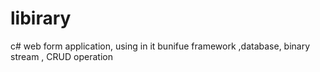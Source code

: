 # libirary
c# web form application, using in it bunifue framework ,database, binary stream , CRUD operation

